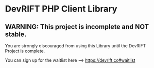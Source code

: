 # DevRIFT PHP Client Library

## WARNING: This project is incomplete and NOT stable.

You are strongly discouraged from using this Library until the DevRIFT Project is complete.

You can sign up for the waitlist here --> https://devrift.co#waitlist
